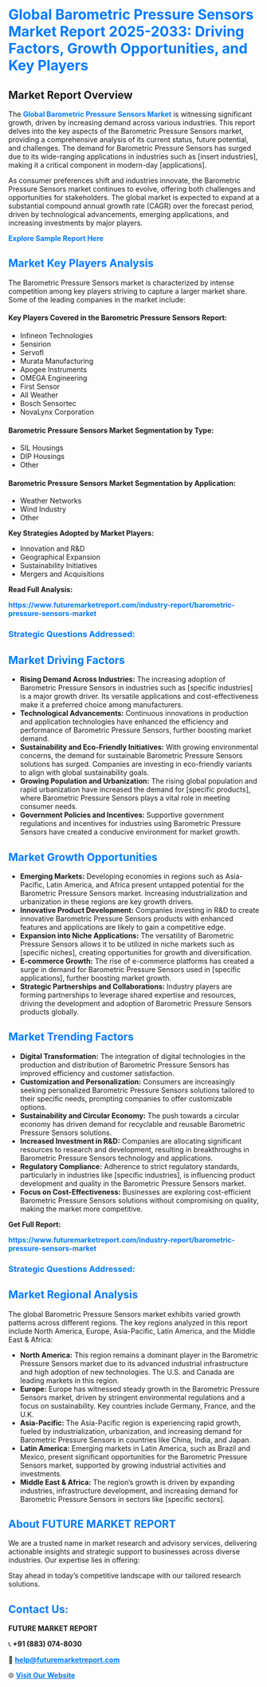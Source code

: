 <h1 style="color: #007BFF;">Global Barometric Pressure Sensors Market Report 2025-2033: Driving Factors, Growth Opportunities, and Key Players</h1>

<section id="overview">
<h2>Market Report Overview</h2>
<p>The <a href="https://www.futuremarketreport.com/industry-report/barometric-pressure-sensors-market" style="color: #007BFF; text-decoration: none;"><strong>Global Barometric Pressure Sensors Market</strong></a> is witnessing significant growth, driven by increasing demand across various industries. This report delves into the key aspects of the Barometric Pressure Sensors market, providing a comprehensive analysis of its current status, future potential, and challenges. The demand for Barometric Pressure Sensors has surged due to its wide-ranging applications in industries such as [insert industries], making it a critical component in modern-day [applications].</p>
<p>As consumer preferences shift and industries innovate, the Barometric Pressure Sensors market continues to evolve, offering both challenges and opportunities for stakeholders. The global market is expected to expand at a substantial compound annual growth rate (CAGR) over the forecast period, driven by technological advancements, emerging applications, and increasing investments by major players.</p>
</section>

<section id="overview">
<p><a href="https://www.futuremarketreport.com/request-sample/reportId=46236" style="color: #007BFF; text-decoration: none;"><strong>Explore Sample Report Here</strong></a></p>
</section>

<section id="key-players">
<h2 style="color: #007BFF;">Market Key Players Analysis</h2>
<p>The Barometric Pressure Sensors market is characterized by intense competition among key players striving to capture a larger market share. Some of the leading companies in the market include:</p>
<h4>Key Players Covered in the Barometric Pressure Sensors Report:</h4>
<ul><li>Infineon Technologies</li><li>Sensirion</li><li>Servofl</li><li>Murata Manufacturing</li><li>Apogee Instruments</li><li>OMEGA Engineering</li><li>First Sensor</li><li>All Weather</li><li>Bosch Sensortec</li><li>NovaLynx Corporation</li></ul>
<h4>Barometric Pressure Sensors Market Segmentation by Type:</h4>
<ul><li>SIL Housings</li><li>DIP Housings</li><li>Other</li></ul>

<h4>Barometric Pressure Sensors Market Segmentation by Application:</h4>
<ul><li>Weather Networks</li><li>Wind Industry</li><li>Other</li></ul>
<p><strong>Key Strategies Adopted by Market Players:</strong></p>
<ul>
<li>Innovation and R&D</li>
<li>Geographical Expansion</li>
<li>Sustainability Initiatives</li>
<li>Mergers and Acquisitions</li>
</ul>
</section>

<section>
<p><strong>Read Full Analysis: </strong></p><a href="https://www.futuremarketreport.com/industry-report/barometric-pressure-sensors-market" style="color: #007BFF; text-decoration: none;"><strong>https://www.futuremarketreport.com/industry-report/barometric-pressure-sensors-market</strong></a>
<h3 style="color: #007BFF;">Strategic Questions Addressed:</h3>
</section>

<section id="driving-factors">
<h2 style="color: #007BFF;">Market Driving Factors</h2>
<ul>
<li><strong>Rising Demand Across Industries:</strong> The increasing adoption of Barometric Pressure Sensors in industries such as [specific industries] is a major growth driver. Its versatile applications and cost-effectiveness make it a preferred choice among manufacturers.</li>
<li><strong>Technological Advancements:</strong> Continuous innovations in production and application technologies have enhanced the efficiency and performance of Barometric Pressure Sensors, further boosting market demand.</li>
<li><strong>Sustainability and Eco-Friendly Initiatives:</strong> With growing environmental concerns, the demand for sustainable Barometric Pressure Sensors solutions has surged. Companies are investing in eco-friendly variants to align with global sustainability goals.</li>
<li><strong>Growing Population and Urbanization:</strong> The rising global population and rapid urbanization have increased the demand for [specific products], where Barometric Pressure Sensors plays a vital role in meeting consumer needs.</li>
<li><strong>Government Policies and Incentives:</strong> Supportive government regulations and incentives for industries using Barometric Pressure Sensors have created a conducive environment for market growth.</li>
</ul>
</section>

<section id="growth-opportunities">
<h2 style="color: #007BFF;">Market Growth Opportunities</h2>
<ul>
<li><strong>Emerging Markets:</strong> Developing economies in regions such as Asia-Pacific, Latin America, and Africa present untapped potential for the Barometric Pressure Sensors market. Increasing industrialization and urbanization in these regions are key growth drivers.</li>
<li><strong>Innovative Product Development:</strong> Companies investing in R&D to create innovative Barometric Pressure Sensors products with enhanced features and applications are likely to gain a competitive edge.</li>
<li><strong>Expansion into Niche Applications:</strong> The versatility of Barometric Pressure Sensors allows it to be utilized in niche markets such as [specific niches], creating opportunities for growth and diversification.</li>
<li><strong>E-commerce Growth:</strong> The rise of e-commerce platforms has created a surge in demand for Barometric Pressure Sensors used in [specific applications], further boosting market growth.</li>
<li><strong>Strategic Partnerships and Collaborations:</strong> Industry players are forming partnerships to leverage shared expertise and resources, driving the development and adoption of Barometric Pressure Sensors products globally.</li>
</ul>
</section>

<section id="trending-factors">
<h2 style="color: #007BFF;">Market Trending Factors</h2>
<ul>
<li><strong>Digital Transformation:</strong> The integration of digital technologies in the production and distribution of Barometric Pressure Sensors has improved efficiency and customer satisfaction.</li>
<li><strong>Customization and Personalization:</strong> Consumers are increasingly seeking personalized Barometric Pressure Sensors solutions tailored to their specific needs, prompting companies to offer customizable options.</li>
<li><strong>Sustainability and Circular Economy:</strong> The push towards a circular economy has driven demand for recyclable and reusable Barometric Pressure Sensors solutions.</li>
<li><strong>Increased Investment in R&D:</strong> Companies are allocating significant resources to research and development, resulting in breakthroughs in Barometric Pressure Sensors technology and applications.</li>
<li><strong>Regulatory Compliance:</strong> Adherence to strict regulatory standards, particularly in industries like [specific industries], is influencing product development and quality in the Barometric Pressure Sensors market.</li>
<li><strong>Focus on Cost-Effectiveness:</strong> Businesses are exploring cost-efficient Barometric Pressure Sensors solutions without compromising on quality, making the market more competitive.</li>
</ul>
</section>

<section>
<p><strong>Get Full Report: </strong></p><a href="https://www.futuremarketreport.com/industry-report/barometric-pressure-sensors-market" style="color: #007BFF; text-decoration: none;"><strong>https://www.futuremarketreport.com/industry-report/barometric-pressure-sensors-market</strong></a>
<h3 style="color: #007BFF;">Strategic Questions Addressed:</h3>
</section>


<section id="regional-analysis">
<h2 style="color: #007BFF;">Market Regional Analysis</h2>
<p>The global Barometric Pressure Sensors market exhibits varied growth patterns across different regions. The key regions analyzed in this report include North America, Europe, Asia-Pacific, Latin America, and the Middle East & Africa:</p>
<ul>
<li><strong>North America:</strong> This region remains a dominant player in the Barometric Pressure Sensors market due to its advanced industrial infrastructure and high adoption of new technologies. The U.S. and Canada are leading markets in this region.</li>
<li><strong>Europe:</strong> Europe has witnessed steady growth in the Barometric Pressure Sensors market, driven by stringent environmental regulations and a focus on sustainability. Key countries include Germany, France, and the U.K.</li>
<li><strong>Asia-Pacific:</strong> The Asia-Pacific region is experiencing rapid growth, fueled by industrialization, urbanization, and increasing demand for Barometric Pressure Sensors in countries like China, India, and Japan.</li>
<li><strong>Latin America:</strong> Emerging markets in Latin America, such as Brazil and Mexico, present significant opportunities for the Barometric Pressure Sensors market, supported by growing industrial activities and investments.</li>
<li><strong>Middle East & Africa:</strong> The region’s growth is driven by expanding industries, infrastructure development, and increasing demand for Barometric Pressure Sensors in sectors like [specific sectors].</li>
</ul>
</section>

<footer>
<h2 style="color: #007BFF;">About FUTURE MARKET REPORT</h2>
<p>We are a trusted name in market research and advisory services, delivering actionable insights and strategic support to businesses across diverse industries. Our expertise lies in offering:</p>

<p>Stay ahead in today’s competitive landscape with our tailored research solutions.</p>

<h2 style="color: #007BFF;">Contact Us:</h2>
<p><strong>FUTURE MARKET REPORT</strong></p>
<p>📞 <strong>+91 (883) 074-8030</strong></p>
<p>📧 <strong><a href="mailto:help@futuremarketreport.com" style="color: #007BFF;">help@futuremarketreport.com</a></strong></p>
<p>🌐 <strong><a href="https://www.futuremarketreport.com/" style="color: #007BFF;">Visit Our Website</a></strong></p>
</footer>